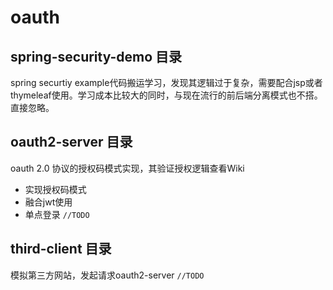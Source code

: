 # oauth
## spring-security-demo 目录
spring securtiy example代码搬运学习，发现其逻辑过于复杂，需要配合jsp或者thymeleaf使用。学习成本比较大的同时，与现在流行的前后端分离模式也不搭。直接忽略。

## oauth2-server 目录
oauth 2.0 协议的授权码模式实现，其验证授权逻辑查看Wiki 
- 实现授权码模式
- 融合jwt使用
- 单点登录 `//TODO`

## third-client 目录
模拟第三方网站，发起请求oauth2-server `//TODO`

